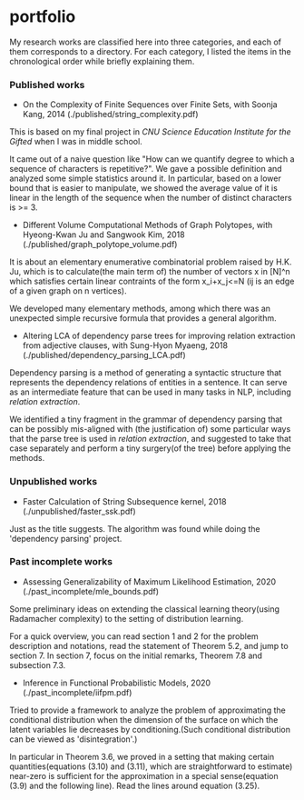 # portfolio

My research works are classified here into three categories, and each of them corresponds to a directory. For each category, I listed the items in the chronological order while briefly explaining them.

### Published works
* On the Complexity of Finite Sequences over Finite Sets, with Soonja Kang, 2014 (./published/string_complexity.pdf)

This is based on my final project in *CNU Science Education Institute for the Gifted* when I was in middle school. 

It came out of a naive question like "How can we quantify degree to which a sequence of characters is repetitive?". We gave a possible definition and analyzed some simple statistics around it. In particular, based on a lower bound that is easier to manipulate, we showed the average value of it is linear in the length of the sequence when the number of distinct characters is >= 3.

* Different Volume Computational Methods of Graph Polytopes, with Hyeong-Kwan Ju and Sangwook Kim, 2018 (./published/graph_polytope_volume.pdf)

It is about an elementary enumerative combinatorial problem raised by H.K. Ju, which is to calculate(the main term of) the number of vectors x in [N]^n which satisfies certain linear contraints of the form x_i+x_j<=N (ij is an edge of a given graph on n vertices). 

We developed many elementary methods, among which there was an unexpected simple recursive formula that provides a general algorithm. 


* Altering LCA of dependency parse trees for improving relation
extraction from adjective clauses, with Sung-Hyon Myaeng, 2018 (./published/dependency_parsing_LCA.pdf)

Dependency parsing is a method of generating a syntactic structure that represents the dependency relations of entities in a sentence. It can serve as an intermediate feature that can be used in many tasks in NLP, including *relation extraction*. 

We identified a tiny fragment in the grammar of dependency parsing that can be possibly mis-aligned with (the justification of) some particular ways that the parse tree is used in *relation extraction*, and suggested to take that case separately and perform a tiny surgery(of the tree) before applying the methods. 

### Unpublished works

* Faster Calculation of String Subsequence kernel, 2018 (./unpublished/faster_ssk.pdf)

Just as the title suggests. The algorithm was found while doing the 'dependency parsing' project.  

### Past incomplete works
* Assessing Generalizability of Maximum Likelihood Estimation, 2020 (./past_incomplete/mle_bounds.pdf)

Some preliminary ideas on extending the classical learning theory(using Radamacher complexity) to the setting of distribution learning. 

For a quick overview, you can read section 1 and 2 for the problem description and notations, read the statement of Theorem 5.2, and jump to section 7. In section 7, focus on the initial remarks, Theorem 7.8 and subsection 7.3. 

* Inference in Functional Probabilistic Models, 2020 (./past_incomplete/iifpm.pdf)

Tried to provide a framework to analyze the problem of approximating the conditional distribution when the dimension of the surface on which the latent variables lie decreases by conditioning.(Such conditional distribution can be viewed as 'disintegration'.)

In particular in Theorem 3.6, we proved in a setting that making certain quantities(equations (3.10) and (3.11), which are straightforward to estimate) near-zero is sufficient for the approximation in a special sense(equation (3.9) and the following line). Read the lines around equation (3.25).  



